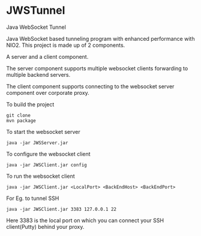 # JWSTunnel
Java WebSocket Tunnel

Java WebSocket based tunneling program with enhanced performance with NIO2. This project is made up of 2 components.

A server and a client component.

The server component supports multiple websocket clients forwarding to multiple backend servers.

The client component supports connecting to the websocket server component over corporate proxy.

To build the project 

	git clone 
	mvn package

To start the websocket server  

	java -jar JWSServer.jar

To configure the websocket client

	java -jar JWSClient.jar config

To run the websocket client

	java -jar JWSClient.jar <LocalPort> <BackEndHost> <BackEndPort>

For Eg. to tunnel SSH

	java -jar JWSClient.jar 3383 127.0.0.1 22

Here 3383 is the local port on which you can connect your SSH client(Putty) behind your proxy.


	
